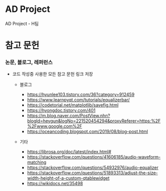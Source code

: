 # AD Project
 AD Project - H팀

# 참고 문헌

### 논문, 블로그, 레퍼런스 
 - 코드 작성중 사용한 모든 참고 문헌 링크 저장
 
   - 블로그
     - https://hyunlee103.tistory.com/36?category=912459
     - https://www.learnpyqt.com/tutorials/equalizerbar/
     - https://codetorial.net/matplotlib/savefig.html
     - https://hyongdoc.tistory.com/401
     - https://m.blog.naver.com/PostView.nhn?blogId=heygun&logNo=221520454294&proxyReferer=https:%2F%2Fwww.google.com%2F
     - https://oceancoding.blogspot.com/2019/08/blog-post.html 
    
   - 기타
     - https://librosa.org/doc/latest/index.html#
     - https://stackoverflow.com/questions/41606185/audio-waveform-matching
     - https://stackoverflow.com/questions/54932976/audio-equalizer
     - https://stackoverflow.com/questions/51893313/adjust-the-size-width-height-of-a-custom-qtablewidget 
     - https://wikidocs.net/35498 
